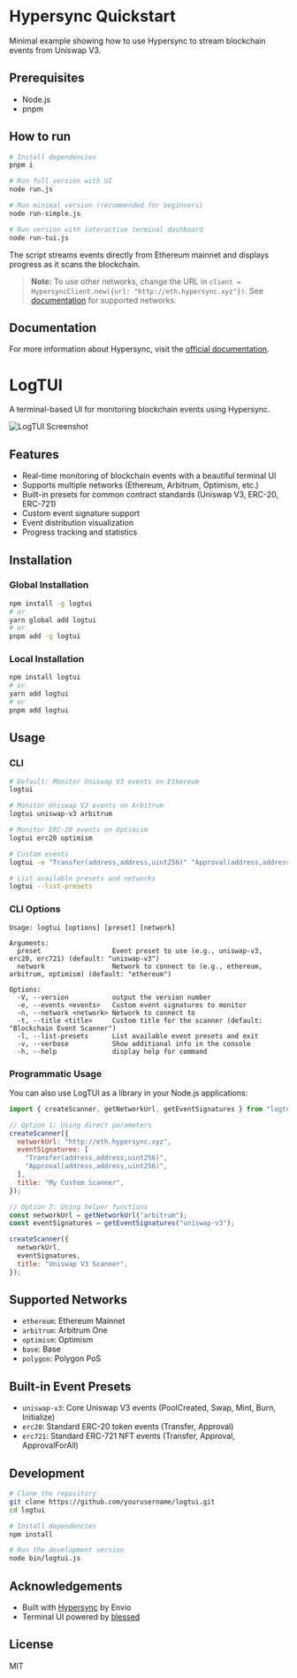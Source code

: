 # Hypersync Quickstart

Minimal example showing how to use Hypersync to stream blockchain events from Uniswap V3.

## Prerequisites

- Node.js
- pnpm

## How to run

```bash
# Install dependencies
pnpm i

# Run full version with UI
node run.js

# Run minimal version (recommended for beginners)
node run-simple.js

# Run version with interactive terminal dashboard
node run-tui.js
```

The script streams events directly from Ethereum mainnet and displays progress as it scans the blockchain.

> **Note:** To use other networks, change the URL in `client = HypersyncClient.new({url: "http://eth.hypersync.xyz"})`. See [documentation](https://docs.envio.dev/docs/HyperSync/overview) for supported networks.

## Documentation

For more information about Hypersync, visit the [official documentation](https://docs.envio.dev/docs/HyperSync/overview).

# LogTUI

A terminal-based UI for monitoring blockchain events using Hypersync.

![LogTUI Screenshot](https://via.placeholder.com/800x450?text=LogTUI+Screenshot)

## Features

- Real-time monitoring of blockchain events with a beautiful terminal UI
- Supports multiple networks (Ethereum, Arbitrum, Optimism, etc.)
- Built-in presets for common contract standards (Uniswap V3, ERC-20, ERC-721)
- Custom event signature support
- Event distribution visualization
- Progress tracking and statistics

## Installation

### Global Installation

```bash
npm install -g logtui
# or
yarn global add logtui
# or
pnpm add -g logtui
```

### Local Installation

```bash
npm install logtui
# or
yarn add logtui
# or
pnpm add logtui
```

## Usage

### CLI

```bash
# Default: Monitor Uniswap V3 events on Ethereum
logtui

# Monitor Uniswap V3 events on Arbitrum
logtui uniswap-v3 arbitrum

# Monitor ERC-20 events on Optimism
logtui erc20 optimism

# Custom events
logtui -e "Transfer(address,address,uint256)" "Approval(address,address,uint256)" -n ethereum

# List available presets and networks
logtui --list-presets
```

### CLI Options

```
Usage: logtui [options] [preset] [network]

Arguments:
  preset                  Event preset to use (e.g., uniswap-v3, erc20, erc721) (default: "uniswap-v3")
  network                 Network to connect to (e.g., ethereum, arbitrum, optimism) (default: "ethereum")

Options:
  -V, --version           output the version number
  -e, --events <events>   Custom event signatures to monitor
  -n, --network <network> Network to connect to
  -t, --title <title>     Custom title for the scanner (default: "Blockchain Event Scanner")
  -l, --list-presets      List available event presets and exit
  -v, --verbose           Show additional info in the console
  -h, --help              display help for command
```

### Programmatic Usage

You can also use LogTUI as a library in your Node.js applications:

```javascript
import { createScanner, getNetworkUrl, getEventSignatures } from "logtui";

// Option 1: Using direct parameters
createScanner({
  networkUrl: "http://eth.hypersync.xyz",
  eventSignatures: [
    "Transfer(address,address,uint256)",
    "Approval(address,address,uint256)",
  ],
  title: "My Custom Scanner",
});

// Option 2: Using helper functions
const networkUrl = getNetworkUrl("arbitrum");
const eventSignatures = getEventSignatures("uniswap-v3");

createScanner({
  networkUrl,
  eventSignatures,
  title: "Uniswap V3 Scanner",
});
```

## Supported Networks

- `ethereum`: Ethereum Mainnet
- `arbitrum`: Arbitrum One
- `optimism`: Optimism
- `base`: Base
- `polygon`: Polygon PoS

## Built-in Event Presets

- `uniswap-v3`: Core Uniswap V3 events (PoolCreated, Swap, Mint, Burn, Initialize)
- `erc20`: Standard ERC-20 token events (Transfer, Approval)
- `erc721`: Standard ERC-721 NFT events (Transfer, Approval, ApprovalForAll)

## Development

```bash
# Clone the repository
git clone https://github.com/yourusername/logtui.git
cd logtui

# Install dependencies
npm install

# Run the development version
node bin/logtui.js
```

## Acknowledgements

- Built with [Hypersync](https://www.envio.dev/hypersync) by Envio
- Terminal UI powered by [blessed](https://github.com/chjj/blessed)

## License

MIT
